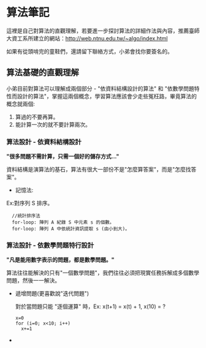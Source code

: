 # 算法筆記
  
  這裡是自己對算法的直觀理解，若要進一步探討算法的詳細作法與內容，推薦臺師大資工系所建立的網站：http://web.ntnu.edu.tw/~algo/index.html
  
  如果有從頭啃完的童鞋們，還請留下聯絡方式，小弟會找你要簽名的。
  
## 算法基礎的直觀理解

  小弟目前對算法可以理解成兩個部分 - "依資料結構設計的算法" 和 "依數學問題特性而設計的算法"，掌握這兩個概念，學習算法應該會少走些冤枉路，畢竟算法的概念就兩個:
  
  1. 算過的不要再算。
  2. 能計算一次的就不要計算兩次。

### 算法設計 - 依資料結構設計

  **"很多問題不需計算，只需一個好的儲存方式..."**
  
  資料結構是演算法的基石，算法有很大一部份不是"怎麼算答案"，而是"怎麼找答案"。
  
  - 記憶法: 
  
  Ex:對序列 S 排序。
  
  ```
    //統計排序法
    for-loop: 陣列 A 紀錄 S 中元素 s 的個數。
    for-loop: 陣列 A 中依統計資訊提取 s (由小到大)。
  ```
  
### 算法設計 - 依數學問題特行設計
  
  **"凡是能用數字表示的問題，都是數學問題。"**
  
  算法往往能解決的只有"一個數學問題"，我們往往必須把現實任務拆解成多個數學問題，然後一一解決。

  - 遞增問題(更喜歡說"迭代問題")
  
    對於當問題只能 "逐個運算" 時，Ex: x(t+1) = x(t) + 1, x(10) = ?

    ```
    x=0
    for (i=0; x<10; i++)
      x+=1
    ```
    
  - 
